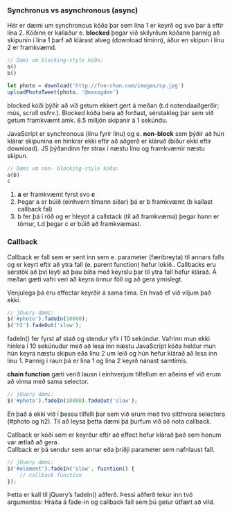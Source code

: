 ### Synchronus vs asynchronous (async)

Hér er dæmi um synchronous kóða þar sem lína 1 er keyrð og svo þar á eftir lína 2.
Kóðinn er kallaður e. **blocked** þegar við skilyrðum kóðann þannig að skipunin í lína 1 þarf að klárast alveg (download tíminn), áður en skipun í línu 2 er framkvæmd.

```javascript
// Dæmi um blocking-style kóða:
a()
b()

let photo = download('http://foo-chan.com/images/sp.jpg')
uploadPhotoTweet(photo, '@maxogden')
```

blocked kóði þýðir að við getum ekkert gert á meðan (t.d notendaaðgerðir; mús, scroll osfrv.). Blocked kóða bera að forðast, sérstakleg þar sem við getum framkvæmt amk. 8.5 milljón skipanir á 1 sekúndu.

JavaScript er synchronous (línu fyrir línu) og e. **non-block** sem þýðir að hún klárar skipunina en hinkrar ekki eftir að aðgerð er kláruð (bíður ekki eftir download). JS þýðandinn fer strax í næstu línu og framkvæmir næstu skipun.


```javascript
// Dæmi um non- blocking-style kóða:
a(b)
c
```

1.  **a** er framkvæmt fyrst svo **c** 
1. Þegar a er búið (einhvern tímann síðar) þá er b framkvæmt (b kallast callback fal)
1. b fer þá í röð og er hleypt á callstack (til að framkvæma) þegar hann er tómur, t.d þegar c er búið að framkvæmast.


### Callback 
Callback er fall sem er sent inn sem e. parameter (færibreyta) til annars falls og er keyrt eftir að ytra fall (e. parent function) hefur lokið.. Callbacks  eru sérstök að því leyti að þau bíða með keyrslu þar til ytra fall hefur klárað. Á meðan gæti vafri veri að keyra önnur föll og að gera ýmislegt.

Venjulega þá eru effectar keyrðir á sama tíma.  En hvað ef við viljum það ekki.

```javascript
// jQuery dæmi:
$('#photo').fadeIn(10000);
$('h2').fadeOut('slow');  
```

fadeIn() fer fyrst af stað og stendur yfir í 10 sekúndur. Vafrinn mun ekki hinkra í 10 sekúnudur með að lesa inn næstu JavaScript kóða  heldur mun hún keyra næstu skipun eða línu 2 um leið og hún hefur klárað að lesa inn línu 1.  Þannig í raun þá er lína 1 og lína 2 keyrð nánast samtímis.  

**chain function** gæti verið lausn í einhverjum tilfellum en aðeins ef við erum að vinna með sama selector.

```javascript
// jQuery dæmi:	
$('#photo').fadeIn(10000).fadeOut('slow');
```
En það á ekki við í þessu tilfelli þar sem við erum með tvo sitthvora selectora (#photo og h2).
Til að leysa þetta dæmi þá þurfum við að nota callback.

Callback er kóði sem er keyrður eftir að effect hefur klárað það sem honum var ætlað að gera.  
Callback er þá sendur sem annar eða þriðji parameter sem nafnlaust fall.

```javascript
// jQuery dæmi:
$('#element').fadeIn('slow', fucntion() {
	// callback function
});
```

Þetta er kall til jQuery’s fadeIn() aðferð. Þessi aðferð tekur inn tvö argumentss: Hraða á fade-in og callback fall sem þú getur útfært að vild.

